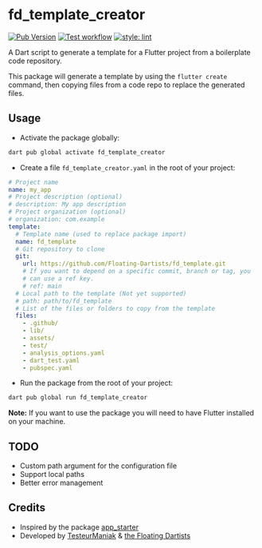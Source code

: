 # fd_template_creator

[![Pub Version](https://img.shields.io/pub/v/fd_template_creator)](https://pub.dev/packages/fd_template_creator)
[![Test workflow](https://github.com/Floating-Dartists/fd_template_creator/actions/workflows/dart.yml/badge.svg)](https://github.com/Floating-Dartists/fd_template_creator/actions/workflows/dart.yml)
[![style: lint](https://img.shields.io/badge/style-lint-4BC0F5.svg)](https://pub.dev/packages/lint)

A Dart script to generate a template for a Flutter project from a boilerplate code repository.

This package will generate a template by using the `flutter create` command, then copying files from a code repo to replace the generated files.

## Usage

* Activate the package globally:

```bash
dart pub global activate fd_template_creator
```

* Create a file `fd_template_creator.yaml` in the root of your project:

```yaml
# Project name
name: my_app
# Project description (optional)
# description: My app description
# Project organization (optional)
# organization: com.example
template:
  # Template name (used to replace package import)
  name: fd_template
  # Git repository to clone
  git:
    url: https://github.com/Floating-Dartists/fd_template.git
    # If you want to depend on a specific commit, branch or tag, you
    # can use a ref key.
    # ref: main
  # Local path to the template (Not yet supported)
  # path: path/to/fd_template
  # List of the files or folders to copy from the template
  files:
    - .github/
    - lib/
    - assets/
    - test/
    - analysis_options.yaml
    - dart_test.yaml
    - pubspec.yaml
```

* Run the package from the root of your project:

```bash
dart pub global run fd_template_creator
```

**Note:** If you want to use the package you will need to have Flutter installed on your machine.

## TODO

* Custom path argument for the configuration file
* Support local paths
* Better error management

## Credits

* Inspired by the package [app_starter](https://pub.dev/packages/app_starter)
* Developed by [TesteurManiak](https://github.com/TesteurManiak) & [the Floating Dartists](https://github.com/Floating-Dartists)
